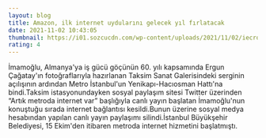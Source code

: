 ```yaml
--- 
layout: blog
title: Amazon, ilk internet uydularını gelecek yıl fırlatacak
date: 2021-11-02 10:43:05
thumbnail: https://i01.sozcucdn.com/wp-content/uploads/2021/11/02/iecrop/project_kuiper-amazon_16_9_1635849745-670x371.png
rating: 4
---
```

İmamoğlu, Almanya'ya iş gücü göçünün 60. yılı kapsamında Ergun Çağatay'ın fotoğraflarıyla hazırlanan Taksim Sanat Galerisindeki serginin açılışının ardından Metro İstanbul'un Yenikapı-Hacıosman Hattı'na bindi.Taksim istasyonundayken sosyal paylaşım sitesi Twitter üzerinden “Artık metroda internet var” başlığıyla canlı yayın başlatan İmamoğlu'nun konuştuğu sırada internet bağlantısı kesildi.Bunun üzerine sosyal medya hesabından yapılan canlı yayın paylaşımı silindi.İstanbul Büyükşehir Belediyesi, 15 Ekim'den itibaren metroda internet hizmetini başlatmıştı.